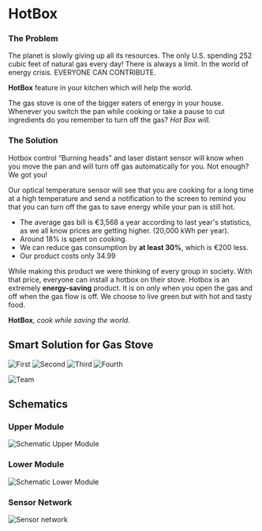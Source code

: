 # HotBox

### The Problem
The planet is slowly giving up all its resources. The only U.S. spending 252 cubic feet of natural gas every day! There is always a limit. In the world of energy crisis. EVERYONE CAN CONTRIBUTE.

**HotBox** feature in your kitchen which will help the world.

The gas stove is one of the bigger eaters of energy in your house. Whenever you switch the pan while cooking or take a pause to cut ingredients do you remember to turn off the gas? 
*Hot Box will.* 


### The Solution
Hotbox control “Burning heads” and laser distant sensor will know when you move the pan and will turn off gas automatically for you. 
Not enough? We got you!

Our optical temperature sensor will see that you are cooking for a long time at a high temperature and send a notification to the screen to remind you that you can turn off the gas to save energy while your pan is still hot.
  - The average gas bill is €3,568 a year according to last year's statistics, as we all know prices are getting higher. (20,000 kWh per year).
  - Around 18% is spent on cooking.
  - We can reduce gas consumption by **at least 30%**, which is €200 less. 
  - Our product costs only 34.99

While making this product we were thinking of every group in society. With that price, everyone can install a hotbox on their stove.
Hotbox is an extremely **energy-saving** product. It is on only when you open the gas and off when the gas flow is off.
We choose to live green but with hot and tasty food. 

**HotBox**, _cook while saving the world._

## Smart Solution for Gas Stove

![First](https://github.com/colakburak/hot-like-a-borsch/blob/main/assets/Front_page.jpeg "First")
![Second](https://github.com/colakburak/hot-like-a-borsch/blob/main/assets/second_page.jpeg "Second")
![Third](https://github.com/colakburak/hot-like-a-borsch/blob/main/assets/features.jpeg "Third")
![Fourth](https://github.com/colakburak/hot-like-a-borsch/blob/main/assets/kitchen.jpeg "Fourth")

![Team](https://github.com/colakburak/hot-like-a-borsch/blob/main/assets/Team.jpeg "Team")

## Schematics

### Upper Module

![Schematic Upper Module](https://github.com/colakburak/hot-like-a-borsch/blob/main/assets/Schematic_1.jpeg "Schematic Upper Module")


### Lower Module
![Schematic Lower Module](https://github.com/colakburak/hot-like-a-borsch/blob/main/assets/Schematic_2.jpeg "Schematic Lower Module")

### Sensor Network
![Sensor network](https://github.com/colakburak/hot-like-a-borsch/blob/main/assets/sensor_network.jpeg "Sensor network")

